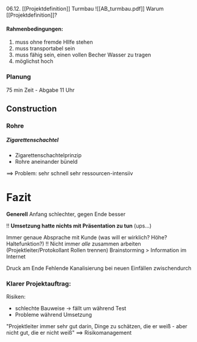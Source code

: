 06.12. [[Projektdefinition]] Turmbau
![[AB_turmbau.pdf]]
Warum [[Projektdefinition]]?

#### Rahmenbedingungen:
1. muss ohne fremde HIlfe stehen
2. muss transportabel sein
3. muss fähig sein, einen vollen Becher Wasser zu tragen
4. möglichst hoch



### Planung
75 min Zeit - Abgabe 11 Uhr







## Construction
### Rohre
##### Zigarettenschachtel
- Zigarettenschachtelprinzip
- Rohre aneinander büneld

==> Problem: sehr schnell sehr ressourcen-intensiiv


# Fazit

**Generell** Anfang schlechter, gegen Ende besser

!! **Umsetzung hatte nichts mit Präsentation zu tun** (ups...)

Immer genaue Absprache mit Kunde (was will er wirklich? Höhe? Haltefunktion?)
!! Nicht immer _alle_ zusammen arbeiten (Projektleiter/Protokollant Rollen trennen)
Brainstorming > Information im Internet

Druck am Ende
Fehlende Kanalisierung bei neuen Einfällen zwischendurch



### Klarer Projektauftrag:
Risiken:
- schlechte Bauweise -> fällt um während Test
- Probleme während Umsetzung


"Projektleiter immer sehr gut darin, Dinge zu schätzen, die er weiß - aber nicht gut, die er nicht weiß" ==> Risikomanagement